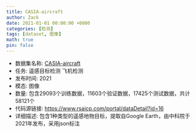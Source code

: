 ```yaml
---
title: CASIA-aircraft
author: Zack
date: 2021-01-01 00:00:00 +0800
categories: [检测]
tags: [dataset, 图像]
math: true
pin: false
---
```

- 数据集名称: [CASIA-aircraft](https://www.rsaicp.com/portal/dataDetail?id=16)
- 任务: 遥感目标检测 飞机检测
- 发布时间: 2021
- 模态: 图像
- 数量: 包含29093个训练数据，11603个验证数据，17425个测试数据，共计58121个
- 代码源链接: https://www.rsaicp.com/portal/dataDetail?id=16
- 详细描述: 包含1种类型的遥感地物目标，提取自Google Earth，由中科院于2021年发布，采用json标注
